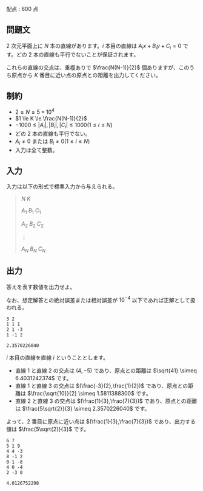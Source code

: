 配点 : $600$ 点

## 問題文

$2$ 次元平面上に $N$ 本の直線があります。$i$ 本目の直線は $A_i x + B_i y + C_i = 0$ です。どの $2$ 本の直線も平行でないことが保証されます。

これらの直線の交点は、重複ありで $\frac{N(N-1)}{2}$ 個ありますが、このうち原点から $K$ 番目に近い点の原点との距離を出力してください。

## 制約

- $2 \le N \le 5 \times 10^4$
- $1 \le K \le \frac{N(N-1)}{2}$
- $-1000 \le |A_i|,|B_i|,|C_i| \le 1000(1 \le i \le N)$
- どの $2$ 本の直線も平行でない。
- $A_i \neq 0$ または $B_i \neq 0(1 \le i \le N)$
- 入力は全て整数。

## 入力

入力は以下の形式で標準入力から与えられる。

> $N$ $K$
> 
> $A_1$ $B_1$ $C_1$
> 
> $A_2$ $B_2$ $C_2$
> 
> $\vdots$
> 
> $A_N$ $B_N$ $C_N$

## 出力

答えを表す数値を出力せよ。

なお、想定解答との絶対誤差または相対誤差が $10^{-4}$ 以下であれば正解として扱われる。

```input1
3 2
1 1 1
2 1 -3
1 -1 2
```

```output1
2.3570226040
```

$i$ 本目の直線を直線 $i$ ということとします。

- 直線 $1$ と直線 $2$ の交点は $(4,-5)$ であり、原点との距離は $\sqrt{41} \simeq 6.4031242374$ です。
- 直線 $1$ と直線 $3$ の交点は $(\frac{-3}{2},\frac{1}{2})$ であり、原点との距離は $\frac{\sqrt{10}}{2} \simeq 1.5811388300$ です。
- 直線 $2$ と直線 $3$ の交点は $(\frac{1}{3},\frac{7}{3})$ であり、原点との距離は $\frac{5\sqrt{2}}{3} \simeq 2.3570226040$ です。

よって、$2$ 番目に原点に近い点は $(\frac{1}{3},\frac{7}{3})$ であり、出力する値は $\frac{5\sqrt{2}}{3}$ です。

```input2
6 7
5 1 9
4 4 -3
8 -1 2
0 1 -8
4 0 -4
2 -3 0
```

```output2
4.0126752298
```